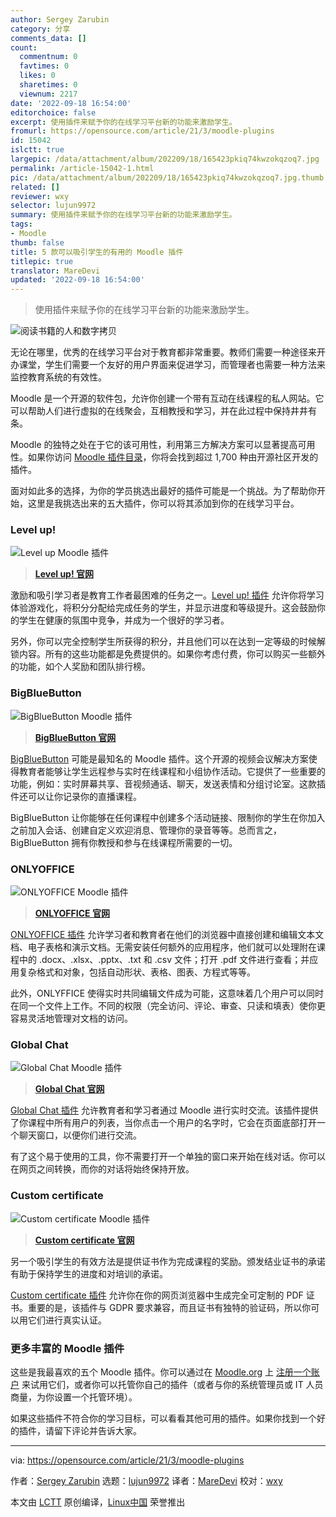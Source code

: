 ```yaml
---
author: Sergey Zarubin
category: 分享
comments_data: []
count:
  commentnum: 0
  favtimes: 0
  likes: 0
  sharetimes: 0
  viewnum: 2217
date: '2022-09-18 16:54:00'
editorchoice: false
excerpt: 使用插件来赋予你的在线学习平台新的功能来激励学生。
fromurl: https://opensource.com/article/21/3/moodle-plugins
id: 15042
islctt: true
largepic: /data/attachment/album/202209/18/165423pkiq74kwzokqzoq7.jpg
permalink: /article-15042-1.html
pic: /data/attachment/album/202209/18/165423pkiq74kwzokqzoq7.jpg.thumb.jpg
related: []
reviewer: wxy
selector: lujun9972
summary: 使用插件来赋予你的在线学习平台新的功能来激励学生。
tags:
- Moodle
thumb: false
title: 5 款可以吸引学生的有用的 Moodle 插件
titlepic: true
translator: MareDevi
updated: '2022-09-18 16:54:00'
---
```



> 
> 使用插件来赋予你的在线学习平台新的功能来激励学生。
> 
> 
> 


![](/data/attachment/album/202209/18/165423pkiq74kwzokqzoq7.jpg "阅读书籍的人和数字拷贝")


无论在哪里，优秀的在线学习平台对于教育都非常重要。教师们需要一种途径来开办课堂，学生们需要一个友好的用户界面来促进学习，而管理者也需要一种方法来监控教育系统的有效性。


Moodle 是一个开源的软件包，允许你创建一个带有互动在线课程的私人网站。它可以帮助人们进行虚拟的在线聚会，互相教授和学习，并在此过程中保持井井有条。


Moodle 的独特之处在于它的该可用性，利用第三方解决方案可以显著提高可用性。如果你访问 [Moodle 插件目录](https://moodle.org/plugins/)，你将会找到超过 1,700 种由开源社区开发的插件。


面对如此多的选择，为你的学员挑选出最好的插件可能是一个挑战。为了帮助你开始，这里是我挑选出来的五大插件，你可以将其添加到你的在线学习平台。


### Level up!


![Level up Moodle 插件](/data/attachment/album/202209/18/165431d60u3il5aal6c2kd.png "Level up Moodle 插件")



> 
> **[Level up! 官网](https://levelup.plus/)**
> 
> 
> 


激励和吸引学习者是教育工作者最困难的任务之一。[Level up! 插件](https://moodle.org/plugins/block_xp) 允许你将学习体验游戏化，将积分分配给完成任务的学生，并显示进度和等级提升。这会鼓励你的学生在健康的氛围中竞争，并成为一个很好的学习者。


另外，你可以完全控制学生所获得的积分，并且他们可以在达到一定等级的时候解锁内容。所有的这些功能都是免费提供的。如果你考虑付费，你可以购买一些额外的功能，如个人奖励和团队排行榜。


### BigBlueButton


![BigBlueButton Moodle 插件](/data/attachment/album/202209/18/165432iqboyfy4xnmyzmyn.png "BigBlueButton Moodle 插件")



> 
> **[BigBlueButton 官网](https://bigbluebutton.org/)**
> 
> 
> 


[BigBlueButton](https://moodle.org/plugins/mod_bigbluebuttonbn) 可能是最知名的 Moodle 插件。这个开源的视频会议解决方案使得教育者能够让学生远程参与实时在线课程和小组协作活动。它提供了一些重要的功能，例如：实时屏幕共享、音视频通话、聊天，发送表情和分组讨论室。这款插件还可以让你记录你的直播课程。


BigBlueButton 让你能够在任何课程中创建多个活动链接、限制你的学生在你加入之前加入会话、创建自定义欢迎消息、管理你的录音等等。总而言之，BigBlueButton 拥有你教授和参与在线课程所需要的一切。


### ONLYOFFICE


![ONLYOFFICE Moodle 插件](/data/attachment/album/202209/18/165432hueepqiqe449eepv.png "ONLYOFFICE Moodle 插件")



> 
> **[ONLYOFFICE 官网](https://www.onlyoffice.com/)**
> 
> 
> 


[ONLYOFFICE 插件](https://github.com/logicexpertise/moodle-mod_onlyoffice) 允许学习者和教育者在他们的浏览器中直接创建和编辑文本文档、电子表格和演示文档。无需安装任何额外的应用程序，他们就可以处理附在课程中的 .docx、.xlsx、.pptx、.txt 和 .csv 文件；打开 .pdf 文件进行查看；并应用复杂格式和对象，包括自动形状、表格、图表、方程式等等。


此外，ONLYFFICE 使得实时共同编辑文件成为可能，这意味着几个用户可以同时在同一个文件上工作。不同的权限（完全访问、评论、审查、只读和填表）使你更容易灵活地管理对文档的访问。


### Global Chat


![Global Chat Moodle 插件](/data/attachment/album/202209/18/165433z36yzrum3jr2uizq.png "Global Chat Moodle 插件")



> 
> **[Global Chat 官网](https://moodle.org/plugins/block_gchat)**
> 
> 
> 


[Global Chat 插件](https://moodle.org/plugins/block_gchat) 允许教育者和学习者通过 Moodle 进行实时交流。该插件提供了你课程中所有用户的列表，当你点击一个用户的名字时，它会在页面底部打开一个聊天窗口，以便你们进行交流。


有了这个易于使用的工具，你不需要打开一个单独的窗口来开始在线对话。你可以在网页之间转换，而你的对话将始终保持开放。


### Custom certificate


![Custom certificate Moodle 插件](/data/attachment/album/202209/18/165437f8skrncqcs7h8nnm.png "Custom certificate Moodle 插件")



> 
> **[Custom certificate 官网](https://moodle.org/plugins/mod_customcert)**
> 
> 
> 


另一个吸引学生的有效方法是提供证书作为完成课程的奖励。颁发结业证书的承诺有助于保持学生的进度和对培训的承诺。


[Custom certificate 插件](https://moodle.org/plugins/mod_customcert) 允许你在你的网页浏览器中生成完全可定制的 PDF 证书。重要的是，该插件与 GDPR 要求兼容，而且证书有独特的验证码，所以你可以用它们进行真实认证。


### 更多丰富的 Moodle 插件


这些是我最喜欢的五个 Moodle 插件。你可以通过在 [Moodle.org](http://Moodle.org) 上 [注册一个账户](https://moodle.com/getstarted/) 来试用它们，或者你可以托管你自己的插件（或者与你的系统管理员或 IT 人员商量，为你设置一个托管环境）。


如果这些插件不符合你的学习目标，可以看看其他可用的插件。如果你找到一个好的插件，请留下评论并告诉大家。




---


via: <https://opensource.com/article/21/3/moodle-plugins>


作者：[Sergey Zarubin](https://opensource.com/users/sergey-zarubin) 选题：[lujun9972](https://github.com/lujun9972) 译者：[MareDevi](https://github.com/MareDevi) 校对：[wxy](https://github.com/wxy)


本文由 [LCTT](https://github.com/LCTT/TranslateProject) 原创编译，[Linux中国](https://linux.cn/) 荣誉推出